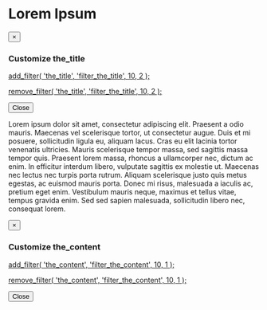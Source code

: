 <!-- THE_TITLE -->
  <h1 class="hover_border title" data-toggle="modal" data-target="#modal_title">Lorem Ipsum
  </h1>
  <!-- Modal -->
  <div id="modal_title" class="modal fade" role="dialog">
    <div class="modal-dialog">
      <!-- Modal content-->
      <div class="modal-content hooks filter-info">
        <div class="modal-header">
          <button type="button" class="close" data-dismiss="modal">&times;</button>
          <h3 class="modal-title">Customize the_title</h3>
        </div>
        <div class="modal-body">
            <p><a href="http://hookr.io/4.6.1/filters/the_title/">add_filter( 'the_title', 'filter_the_title', 10, 2 );</a></p>
            <p><a href="http://hookr.io/4.6.1/filters/the_title/">remove_filter( 'the_title', 'filter_the_title', 10, 2 );</a></p>
        </div>
        <div class="modal-footer">
          <button type="button" class="btn btn-default" data-dismiss="modal">Close</button>
        </div>
      </div>
    </div>
  </div>
  
  
  
  <!-- THE_CONTENT -->
  <div class="hover_border content" data-toggle="modal" data-target="#modal_content">
  <p>Lorem ipsum dolor sit amet, consectetur adipiscing elit. Praesent a odio mauris. Maecenas vel scelerisque tortor, ut consectetur augue. Duis et mi posuere, sollicitudin ligula eu, aliquam lacus. Cras eu elit lacinia tortor venenatis ultricies. Mauris scelerisque tempor massa, sed sagittis massa tempor quis. Praesent lorem massa, rhoncus a ullamcorper nec, dictum ac enim. In efficitur interdum libero, vulputate sagittis ex molestie ut. Maecenas nec lectus nec turpis porta rutrum. Aliquam scelerisque justo quis metus egestas, ac euismod mauris porta. Donec mi risus, malesuada a iaculis ac, pretium eget enim. Vestibulum mauris neque, maximus et tellus vitae, tempus gravida enim. Sed sed sapien malesuada, sollicitudin libero nec, consequat lorem.</p>
  </div>
  <!-- Modal -->
  <div id="modal_content" class="modal fade" role="dialog">
    <div class="modal-dialog">
      <!-- Modal content-->
      <div class="modal-content hooks filter-info">
        <div class="modal-header">
          <button type="button" class="close" data-dismiss="modal">&times;</button>
          <h3 class="modal-title">Customize the_content</h3>
        </div>
        <div class="modal-body">
            <p><a href="http://hookr.io/4.6.1/filters/the_content/">add_filter( 'the_content', 'filter_the_content', 10, 1 );</a></p>
            <p><a href="http://hookr.io/4.6.1/filters/the_content/">remove_filter( 'the_content', 'filter_the_content', 10, 1 );</a></p>
        </div>
        <div class="modal-footer">
          <button type="button" class="btn btn-default" data-dismiss="modal">Close</button>
        </div>
      </div>
    </div>
  </div>




